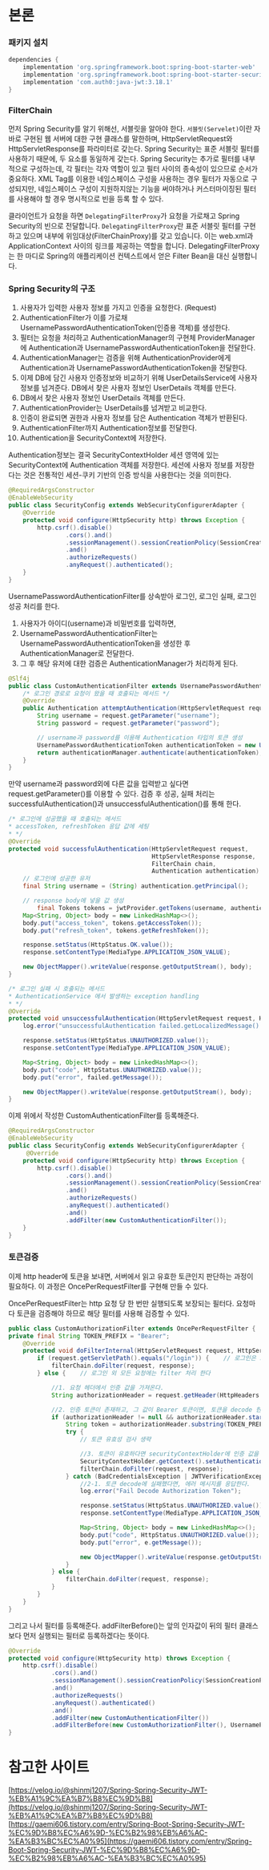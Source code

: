 # 본론

### 패키지 설치

```groovy
dependencies {
    implementation 'org.springframework.boot:spring-boot-starter-web'
    implementation 'org.springframework.boot:spring-boot-starter-security'
    implementation 'com.auth0:java-jwt:3.18.1'
}
```

### FilterChain

먼저 Spring Security를 알기 위해선, 서블릿을 알아야 한다. `서블릿(Servelet)`이란 자바로 구현된 웹 서버에 대한 구현 클래스를 말한하며, HttpServletRequest와 HttpServletResponse를 파라미터로 갖는다. Spring Security는 표준 서블릿 필터를 사용하기 때문에, 두 요소를 동일하게 갖는다. Spring Security는 추가로 필터를 내부적으로 구성하는데, 각 필터는 각자 역할이 있고 필터 사이의 종속성이 있으므로 순서가 중요하다. XML Tag를 이용한 네임스페이스 구성을 사용하는 경우 필터가 자동으로 구성되지만, 네임스페이스 구성이 지원하지않는 기능을 써야하거나 커스터마이징된 필터를 사용해야 할 경우 명시적으로 빈을 등록 할 수 있다.

클라이언트가 요청을 하면 `DelegatingFilterProxy`가 요청을 가로채고 Spring Security의 빈으로 전달합니다. `DelegatingFilterProxy`란 표준 서블릿 필터를 구현하고 있으며 내부에 위임대상(FilterChainProxy)를 갖고 있습니다. 이는 web.xml과 ApplicationContext 사이의 링크를 제공하는 역할을 합니다. DelegatingFilterProxy는 한 마디로 Spring의 애플리케이션 컨텍스트에서 얻은 Filter Bean을 대신 실행합니다.

### Spring Security의 구조

1. 사용자가 입력한 사용자 정보를 가지고 인증을 요청한다. (Request)
2. AuthenticationFilter가 이를 가로채 UsernamePasswordAuthenticationToken(인증용 객체)를 생성한다.
3. 필터는 요청을 처리하고 AuthenticationManager의 구현체 ProviderManager에 Authentication과 UsernamePasswordAuthenticationToken을 전달한다.
4. AuthenticationManager는 검증을 위해 AuthenticationProvider에게 Authentication과 UsernamePasswordAuthenticationToken을 전달한다.
5. 이제 DB에 담긴 사용자 인증정보와 비교하기 위해 UserDetailsService에 사용자 정보를 넘겨준다. DB에서 찾은 사용자 정보인 UserDetails 객체를 만든다.
6. DB에서 찾은 사용자 정보인 UserDetails 객체를 만든다.
7. AuthenticationProvider는 UserDetails를 넘겨받고 비교한다.
8. 인증이 완료되면 권한과 사용자 정보를 담은 Authentication 객체가 반환된다.
9. AuthenticationFilter까지 Authentication정보를 전달한다.
10. Authentication을 SecurityContext에 저장한다.

Authentication정보는 결국 SecurityContextHolder 세션 영역에 있는 SecurityContext에 Authentication 객체를 저장한다. 세션에 사용자 정보를 저장한다는 것은 전통적인 세션-쿠키 기반의 인증 방식을 사용한다는 것을 의미한다.

```java
@RequiredArgsConstructor
@EnableWebSecurity
public class SecurityConfig extends WebSecurityConfigurerAdapter {
    @Override
    protected void configure(HttpSecurity http) throws Exception {
        http.csrf().disable()
                .cors().and()
                .sessionManagement().sessionCreationPolicy(SessionCreationPolicy.STATELESS)
                .and()
                .authorizeRequests()
                .anyRequest().authenticated();
    }
}
```

UsernamePasswordAuthenticationFilter를 상속받아 로그인, 로그인 실패, 로그인 성공 처리를 한다.

1. 사용자가 아이디(username)과 비밀번호를 입력하면,
2. UsernamePasswordAuthenticationFilter는 UsernamePasswordAuthenticationToken을 생성한 후 AuthenticationManager로 전달한다.
3. 그 후 해당 유저에 대한 검증은 AuthenticationManager가 처리하게 된다.

```java
@Slf4j
public class CustomAuthenticationFilter extends UsernamePasswordAuthenticationFilter {
    /* 로그인 경로로 요청이 왔을 때 호출되는 메서드 */
    @Override
    public Authentication attemptAuthentication(HttpServletRequest request, HttpServletResponse response) throws AuthenticationException {
        String username = request.getParameter("username");
        String password = request.getParameter("password");

        // username과 password를 이용해 Authentication 타입의 토큰 생성
        UsernamePasswordAuthenticationToken authenticationToken = new UsernamePasswordAuthenticationToken(username, password);
        return authenticationManager.authenticate(authenticationToken);
    }
}
```

만약 username과 password외에 다른 값을 입력받고 싶다면 request.getParameter()를 이용할 수 있다.
검증 후 성공, 실패 처리는 successfulAuthentication()과 unsuccessfulAuthentication()를 통해 한다.

```java
/* 로그인에 성공했을 때 호출되는 메서드
* accessToken, refreshToken 응답 값에 세팅
* */
@Override
protected void successfulAuthentication(HttpServletRequest request,
                                        HttpServletResponse response,
                                        FilterChain chain,
                                        Authentication authentication) throws IOException {
    // 로그인에 성공한 유저
    final String username = (String) authentication.getPrincipal();

    // response body에 넣을 값 생성
        final Tokens tokens = jwtProvider.getTokens(username, authentication);
    Map<String, Object> body = new LinkedHashMap<>();
    body.put("access_token", tokens.getAccessToken());
    body.put("refresh_token", tokens.getRefreshToken());

    response.setStatus(HttpStatus.OK.value());
    response.setContentType(MediaType.APPLICATION_JSON_VALUE);

    new ObjectMapper().writeValue(response.getOutputStream(), body);
}

/* 로그인 실패 시 호출되는 메서드
* AuthenticationService 에서 발생하는 exception handling
* */
@Override
protected void unsuccessfulAuthentication(HttpServletRequest request, HttpServletResponse response, AuthenticationException failed) throws IOException {
    log.error("unsuccessfulAuthentication failed.getLocalizedMessage(): {}", failed.getLocalizedMessage());

    response.setStatus(HttpStatus.UNAUTHORIZED.value());
    response.setContentType(MediaType.APPLICATION_JSON_VALUE);

    Map<String, Object> body = new LinkedHashMap<>();
    body.put("code", HttpStatus.UNAUTHORIZED.value());
    body.put("error", failed.getMessage());

    new ObjectMapper().writeValue(response.getOutputStream(), body);
}
```

이제 위에서 작성한 CustomAuthenticationFilter를 등록해준다.

```java
@RequiredArgsConstructor
@EnableWebSecurity
public class SecurityConfig extends WebSecurityConfigurerAdapter {
     @Override
    protected void configure(HttpSecurity http) throws Exception {
        http.csrf().disable()
                .cors().and()
                .sessionManagement().sessionCreationPolicy(SessionCreationPolicy.STATELESS)
                .and()
                .authorizeRequests()
                .anyRequest().authenticated()
                .and()
                .addFilter(new CustomAuthenticationFilter());
    }
}
```

### 토큰검증

이제 http header에 토큰을 보내면, 서버에서 읽고 유효한 토큰인지 판단하는 과정이 필요하다.
이 과정은 OncePerRequestFilter를 구현해 만들 수 있다.

OncePerRequestFilter는 http 요청 당 한 번만 실행되도록 보장되는 필터다.
요청마다 토큰을 검증해야 하므로 해당 필터를 사용해 검증할 수 있다.

```java
public class CustomAuthorizationFilter extends OncePerRequestFilter {
private final String TOKEN_PREFIX = "Bearer";
    @Override
    protected void doFilterInternal(HttpServletRequest request, HttpServletResponse response, FilterChain filterChain) throws ServletException, IOException {
        if (request.getServletPath().equals("/login")) {    // 로그인은 그냥 건너 뛴다
            filterChain.doFilter(request, response);
        } else {    // 로그인 외 모든 요청에는 filter 처리 한다

            //1. 요청 헤더에서 인증 값을 가져온다.
            String authorizationHeader = request.getHeader(HttpHeaders.AUTHORIZATION);

            //2. 인증 토큰이 존재하고, 그 값이 Bearer 토큰이면, 토큰을 decode 한다.
            if (authorizationHeader != null && authorizationHeader.startsWith(TOKEN_PREFIX)) {
                String token = authorizationHeader.substring(TOKEN_PREFIX.length());
                try {
                    // 토큰 유효성 검사 생략

                    //3. 토큰이 유효하다면 securityContextHolder에 인증 값을 세팅한다.
                    SecurityContextHolder.getContext().setAuthentication(authenticationToken);
                    filterChain.doFilter(request, response);
                } catch (BadCredentialsException | JWTVerificationException e) {
                    //2-1. 토큰 decode에 실패했다면, 에러 메시지를 응답한다.
                    log.error("Fail Decode Authorization Token");

                    response.setStatus(HttpStatus.UNAUTHORIZED.value());
                    response.setContentType(MediaType.APPLICATION_JSON_VALUE);

                    Map<String, Object> body = new LinkedHashMap<>();
                    body.put("code", HttpStatus.UNAUTHORIZED.value());
                    body.put("error", e.getMessage());

                    new ObjectMapper().writeValue(response.getOutputStream(), body);
                }
            } else {
                filterChain.doFilter(request, response);
            }
        }
    }
}
```

그리고 나서 필터를 등록해준다. addFilterBefore()는 앞의 인자값이 뒤의 필터 클래스보다 먼저 실행되는 필터로 등록하겠다는 뜻이다.

```java
@Override
protected void configure(HttpSecurity http) throws Exception {
    http.csrf().disable()
            .cors().and()
            .sessionManagement().sessionCreationPolicy(SessionCreationPolicy.STATELESS)
            .and()
            .authorizeRequests()
            .anyRequest().authenticated()
            .and()
            .addFilter(new CustomAuthenticationFilter())
            .addFilterBefore(new CustomAuthorizationFilter(), UsernamePasswordAuthenticationFilter.class);
}
```

# 참고한 사이트

[https://velog.io/@shinmj1207/Spring-Spring-Security-JWT-%EB%A1%9C%EA%B7%B8%EC%9D%B8](https://velog.io/@shinmj1207/Spring-Spring-Security-JWT-%EB%A1%9C%EA%B7%B8%EC%9D%B8)
[https://gaemi606.tistory.com/entry/Spring-Boot-Spring-Security-JWT-%EC%9D%B8%EC%A6%9D-%EC%B2%98%EB%A6%AC-%EA%B3%BC%EC%A0%95](https://gaemi606.tistory.com/entry/Spring-Boot-Spring-Security-JWT-%EC%9D%B8%EC%A6%9D-%EC%B2%98%EB%A6%AC-%EA%B3%BC%EC%A0%95)
